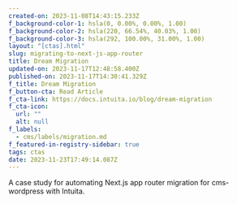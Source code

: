 ```yaml
---
created-on: 2023-11-08T14:43:15.233Z
f_background-color-1: hsla(0, 0.00%, 0.00%, 1.00)
f_background-color-2: hsla(220, 66.54%, 40.03%, 1.00)
f_background-color-3: hsla(292, 100.00%, 31.00%, 1.00)
layout: "[ctas].html"
slug: migrating-to-next-js-app-router
title: Dream Migration
updated-on: 2023-11-17T12:48:58.400Z
published-on: 2023-11-17T14:30:41.329Z
f_title: Dream Migration
f_button-cta: Read Article
f_cta-link: https://docs.intuita.io/blog/dream-migration
f_cta-icon:
  url: ""
  alt: null
f_labels:
  - cms/labels/migration.md
f_featured-in-registry-sidebar: true
tags: ctas
date: 2023-11-23T17:49:14.087Z
---
```

A case study for automating Next.js app router migration for cms-wordpress with Intuita.